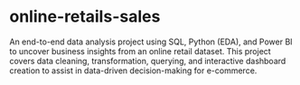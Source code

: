 # online-retails-sales
An end-to-end data analysis project using SQL, Python (EDA), and Power BI to uncover business insights from an online retail dataset. This project covers data cleaning, transformation, querying, and interactive dashboard creation to assist in data-driven decision-making for e-commerce.
